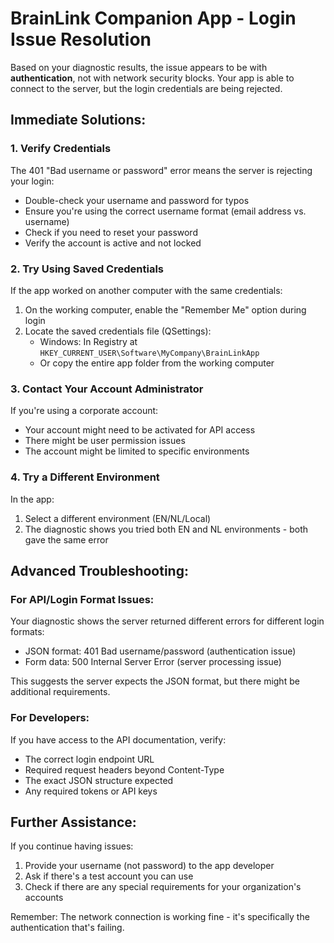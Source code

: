 # BrainLink Companion App - Login Issue Resolution

Based on your diagnostic results, the issue appears to be with **authentication**, not with network security blocks. Your app is able to connect to the server, but the login credentials are being rejected.

## Immediate Solutions:

### 1. Verify Credentials

The 401 "Bad username or password" error means the server is rejecting your login:

- Double-check your username and password for typos
- Ensure you're using the correct username format (email address vs. username)
- Check if you need to reset your password
- Verify the account is active and not locked

### 2. Try Using Saved Credentials

If the app worked on another computer with the same credentials:

1. On the working computer, enable the "Remember Me" option during login
2. Locate the saved credentials file (QSettings):
   - Windows: In Registry at `HKEY_CURRENT_USER\Software\MyCompany\BrainLinkApp`
   - Or copy the entire app folder from the working computer

### 3. Contact Your Account Administrator

If you're using a corporate account:
- Your account might need to be activated for API access
- There might be user permission issues
- The account might be limited to specific environments

### 4. Try a Different Environment

In the app:
1. Select a different environment (EN/NL/Local)
2. The diagnostic shows you tried both EN and NL environments - both gave the same error

## Advanced Troubleshooting:

### For API/Login Format Issues:

Your diagnostic shows the server returned different errors for different login formats:
- JSON format: 401 Bad username/password (authentication issue)
- Form data: 500 Internal Server Error (server processing issue)

This suggests the server expects the JSON format, but there might be additional requirements.

### For Developers:

If you have access to the API documentation, verify:
- The correct login endpoint URL
- Required request headers beyond Content-Type
- The exact JSON structure expected
- Any required tokens or API keys

## Further Assistance:

If you continue having issues:
1. Provide your username (not password) to the app developer
2. Ask if there's a test account you can use
3. Check if there are any special requirements for your organization's accounts

Remember: The network connection is working fine - it's specifically the authentication that's failing.
